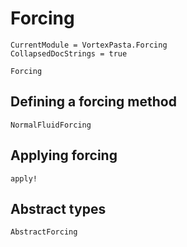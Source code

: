 # Forcing

```@meta
CurrentModule = VortexPasta.Forcing
CollapsedDocStrings = true
```

```@docs
Forcing
```

## Defining a forcing method

```@docs
NormalFluidForcing
```

## Applying forcing

```@docs
apply!
```

## Abstract types

```@docs
AbstractForcing
```
